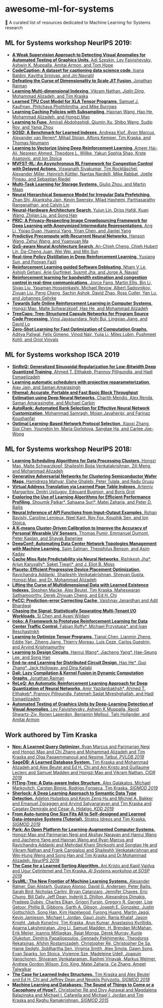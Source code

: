 # awesome-ml-for-systems
📖 A curated list of resources dedicated to Machine Learning for Systems research

## ML for Systems workshop NeurIPS 2019:

- [**A Weak Supervision Approach to Detecting Visual Anomalies for Automated Testing of Graphics Units**. Adi Szeskin, Lev Faivishevsky, Ashwin K. Muppalla, Amitai Armon, and Tom Hope](http://mlforsystems.org/assets/papers/neurips2019/weak_supervision_szeskin_2019.pdf)
- [**CodeCaption: A dataset for captioning data science code**. Ioana Baldini, Kavitha Srinivas, and Jiri Navratil](http://mlforsystems.org/assets/papers/neurips2019/codecaption_baldini_2019.pdf)
- [**Defeating the Curse of Dimensionality to Scale JIT Fusion**. Jonathan Raiman](http://mlforsystems.org/assets/papers/neurips2019/defeating_raiman_2019.pdf)
- [**Learning Multi-dimensional Indexing**. Vikram Nathan<span title="Equal contribution" class="equal_contribution">*</span>, Jialin Ding<span title="Equal contribution" class="equal_contribution">*</span>, Mohammad Alizadeh, and Tim Kraska](http://mlforsystems.org/assets/papers/neurips2019/learning_nathan_2019.pdf)
- [**Learned TPU Cost Model for XLA Tensor Programs**. Samuel J. Kaufman, Phitchaya Phothilimtha, and Mike Burrows](http://mlforsystems.org/assets/papers/neurips2019/learned_tpu_kaufman_2019.pdf)
- [**Learning Caching Policies with Subsampling**. Haonan Wang, Hao He, Mohammad Alizadeh, and Hongzi Mao](http://mlforsystems.org/assets/papers/neurips2019/learning_wang_2019.pdf)
- [**Learning to Fuse**. Amirali Abdolrashidi, Qiumin Xu, Shibo Wang, Sudip Roy, and Yanqi Zhou](http://mlforsystems.org/assets/papers/neurips2019/learning_abdolrashidi_2019.pdf)
- [**SOSD: A Benchmark for Learned Indexes**. Andreas Kipf<span title="Equal contribution" class="equal_contribution">*</span>, Ryan Marcus<span title="Equal contribution" class="equal_contribution">*</span>, Alexander van Renen<span title="Equal contribution" class="equal_contribution">*</span>, Mihail Stoian, Alfons Kemper, Tim Kraska, and Thomas Neumann](http://mlforsystems.org/assets/papers/neurips2019/sosd_kipf_2019.pdf)
- [**Learning to Vectorize Using Deep Reinforcement Learning**. Ameer Haj-Ali, Nesreen Ahmed, Theodore L. Willke, Yakun Sophia Shao, Krste Asanovic, and Ion Stoica](http://mlforsystems.org/assets/papers/neurips2019/vectorize_haj_ali.pdf)
- [**MVFST-RL: An Asynchronous RL Framework for Congestion Control with Delayed Actions**. Viswanath Sivakumar, Tim Rocktäschel, Alexander Miller, Heinrich Küttler, Nantas Nardelli, Mike Rabbat, Joelle Pineau, and Sebastian Riedel](http://mlforsystems.org/assets/papers/neurips2019/mvfst_rl_sivakumar_2019.pdf)
- [**Multi-Task Learning for Storage Systems**. Giulio Zhou, and Martin Maas](http://mlforsystems.org/assets/papers/neurips2019/multi_task_zhou_2019.pdf)
- [**Neural Hierarchical Sequence Model for Irregular Data Prefetching**. Zhan Shi, Akanksha Jain, Kevin Swersky, Milad Hashemi, Parthasarathy Ranganathan, and Calvin Lin](http://mlforsystems.org/assets/papers/neurips2019/neural_hierarchical_shi_2019.pdf)
- [**Neural-Hardware Architecture Search**. Yujun Lin, Driss Hafdi, Kuan Wang, Zhijian Liu, and Song Han](http://mlforsystems.org/assets/papers/neurips2019/neural_hardware_lin_2019.pdf)
- [**PRIC: A Privacy-Respecting Image Crowdsourcing Framework for Deep Learning with Anonymized Intermediate Representations**. Ang Li, Yixiao Duan, Huanrui Yang, Yiran Chen, and Jianlei Yang](http://mlforsystems.org/assets/papers/neurips2019/pric_li_2019.pdf)
- [**Predictive Precompute with Recurrent Neural Networks**. Hanson Wang, Zehui Wang, and Yuanyuan Ma](http://mlforsystems.org/assets/papers/neurips2019/predictive_wang_2019.pdf)
- [**QoS-aware Neural Architecture Search**. An-Chieh Cheng, Chieh Hubert Lin, Da-Cheng Juan, Wei Wei, and Min Sun](http://mlforsystems.org/assets/papers/neurips2019/qosnas_cheng_2019.pdf)
- [**Real-time Policy Distillation in Deep Reinforcement Learning**. Yuxiang Sun, and Pooyan Fazli](http://mlforsystems.org/assets/papers/neurips2019/real_time_sun_2019.pdf)
- [**Reinforcement Learning guided Software Debloating**. Nham V Le, Ashish Gehani, Arie Gurfinkel, Susmit Jha, and Jorge A. Navas!](http://mlforsystems.org/assets/papers/neurips2019/reinforcement_le_van_2019.pdf)
- [**Reinforcement learning for bandwidth estimation and congestion control in real-time communications**. Joyce Fang, Martin Ellis, Bin Li, Siyao Liu, Yasaman Hosseinkashi, Michael Revow, Albert Sadovnikov, Ziyuan Liu, Peng Cheng, Sachin Ashok, David Zhao, Ross Cutler, Yan Lu, and Johannes Gehrke](http://mlforsystems.org/assets/papers/neurips2019/reinforcement_fang_2019.pdf)
- [**Towards Safe Online Reinforcement Learning in Computer Systems**. Hongzi Mao, Malte Schwarzkopf, Hao He, and Mohammad Alizadeh](http://mlforsystems.org/assets/papers/neurips2019/towards_mao_2019.pdf)
- [**TreeCaps: Tree-Structured Capsule Networks for Program Source Code Processing**. Vinoj Jayasundara, Nghi Bui, Lingxiao Jiang, and David Lo](http://mlforsystems.org/assets/papers/neurips2019/treecaps_jayasundara_2019.pdf)
- [**Zero-Shot Learning for Fast Optimization of Computation Graphs**. Aditya Paliwal, Felix Gimeno, Vinod Nair, Yujia Li, Miles Lubin, Pushmeet Kohli, and Oriol Vinyals](http://mlforsystems.org/assets/papers/neurips2019/zero_shot_paliwal_2019.pdf)


## ML for Systems workshop ISCA 2019

- [**SinReQ: Generalized Sinusoidal Regularization for Low-Bitwidth Deep Quantized Training**. Ahmed T. Elthakeb, Prannoy Pilligundla, and Hadi Esmaeilzadeh](http://mlforsystems.org/assets/papers/isca2019/MLforSystems2019_Ahmed_T_Elthakeb.pdf)
- [**Learning automatic schedulers with projective reparameterization**. Ajay Jain, and Saman Amarasingh](http://mlforsystems.org/assets/papers/isca2019/MLforSystems2019_Ajay_Jain.pdf)
- [**Ithemal: Accurate, Portable and Fast Basic Block Throughput Estimation using Deep Neural Networks**. Charith Mendis, Alex Renda, Saman Amarasinghe, and Michael Carbin](http://mlforsystems.org/assets/papers/isca2019/MLforSystems2019_Charith_Mendis.pdf)
- [**AutoRank: Automated Rank Selection for Effective Neural Network Customization**. Mohammad Samragh, Mojan Javaheripi, and Farinaz Koushanfar](http://mlforsystems.org/assets/papers/isca2019/MLforSystems2019_Mohammad_Samragh.pdf)
- [**Optimal Learning-Based Network Protocol Selection**. Xiaoxi Zhang, Siqi Chen, Youngbin Im, Maria Gorlotova, Sangtae Ha, and Carlee Joe-Wong](http://mlforsystems.org/assets/papers/isca2019/MLforSystems2019_Xiaoxi_Zhang.pdf)


## ML for Systems workshop NeurIPS 2018:

- [**Learning Scheduling Algorithms for Data Processing Clusters**. Hongzi Mao, Malte Schwarzkopf, Shaileshh Bojja Venkatakrishnan, Zili Meng, and Mohammad Alizadeh](http://mlforsystems.org/assets/papers/neurips2018/learning_mao_2018.pdf)
- [**Generative Adversarial Networks for Clustering Semiconductor Wafer Maps**. Hamidreza Mahyar, Elahe Ghalebi, Peter Tulala, and Radu Grusu](http://mlforsystems.org/assets/papers/neurips2018/generative_mahyar_2018.pdf)
- [**Virtual Address Translation via Learned Page Table Indexes**. Artemiy Margaritov, Dmitri Ustiugov, Edouard Bugnion, and Boris Grot](http://mlforsystems.org/assets/papers/neurips2018/virtual_margaritov_2018.pdf)
- [**Exploring the Use of Learning Algorithms for Efficient Performance Profiling**. Shoumik Palkar*, Sahaana Suri*, Matei Zaharia, and Peter D. Bailis](http://mlforsystems.org/assets/papers/neurips2018/exploring_palkar_2018.pdf)
- [**Neural Inference of API Functions from Input–Output Examples**. Rohan Bavishi, Caroline Lemieux, Neel Kant, Roy Fox, Koushik Sen, and Ion Stoica. ](http://mlforsystems.org/assets/papers/neurips2018/neural_bavishi_2018.pdf)
- [**A K-means Cluster-Driven Calibration to Improve the Accuracy of Personal Wearable UV Sensors**. Thomas Pumir, Emmanuel Dumont, Peter Kaplan, and Shayak Banerjee](http://mlforsystems.org/assets/papers/neurips2018/kmeans_pumir_2018.pdf)
- [**DeepConf: Automating Data Center Network Topologies Management with Machine Learning**. Saim Salman, Theophilus Benson, and Asim Kadav](http://mlforsystems.org/assets/papers/deepconf_salman_2018.pdf)
- [**Cache Miss Rate Predictability via Neural Networks**. Rishikesh Jha*, Arjun Karuvally*, Saket Tiwari*, and J. Eliot B. Moss](http://mlforsystems.org/assets/papers/neurips2018/cache_jha_2018.pdf)
- [**Placeto: Efficient Progressive Device Placement Optimization**. Ravichandra Addanki, Shaileshh Venkatakrishnan, Shreyan Gupta, Hongzi Mao, and Dr. Mohammad Alizadeh](http://mlforsystems.org/assets/papers/neurips2018/placeto_addanki_2018.pdf)
- [**Lifting the Curse of Multidimensional Data with Learned Existence Indexes**. Stephen Macke, Alex Beutel, Tim Kraska, Maheswaran Sathiamoorthy, Derek Zhiyuan Cheng, and Ed H. Chi](http://mlforsystems.org/assets/papers/neurips2018/lifting_macke_2018.pdf)
- [**PeCC: Prediction-error Correcting Cache**. Vaishnav Janardhan and Adit Bhardwaj](http://mlforsystems.org/assets/papers/neurips2018/pecc_bhardwaj_2018.pdf)
- [**Chasing the Signal: Statistically Separating Multi-Tenant I/O Workloads**. Si Chen and Avani Wildani](http://mlforsystems.org/assets/papers/neurips2018/chasing_chen_2018.pdf)
- [**Iroko: A Framework to Prototype Reinforcement Learning for Data Center Traffic Control**. Fabian Ruffy*, Michael Przystupa*, and Ivan Beschastnikh](http://mlforsystems.org/assets/papers/neurips2018/iroko_ruffy_2018.pdf)
- [**Learning to Optimize Tensor Programs**. Tianqi Chen, Lianmin Zheng, Eddie Yan, Ziheng Jiang, Thierry Moreau, Luis Ceze, Carlos Guestrin, and Arvind Krishnamurthy](http://mlforsystems.org/assets/papers/neurips2018/learning_chen_2018.pdf)
- [**Learning to Design Circuits**. Hanrui Wang*, Jiacheng Yang*, Hae-Seung Lee, and Song Han](http://mlforsystems.org/assets/papers/neurips2018/learning_wang_2018.pdf)
- [**End-to-end Learning for Distributed Circuit Design**. Hao He*, Guo Zhang*, Jack Holloway, and Dina Katabi](http://mlforsystems.org/assets/papers/neurips2018/end_to_end_he_2018.pdf)
- [**Dali: Lazy Compilation &amp; Kernel Fusion in Dynamic Computation Graphs**. Jonathan Raiman](http://mlforsystems.org/assets/papers/neurips2018/dali_raiman_2018.pdf)
- [**ReLeQ: An Automatic Reinforcement Learning Approach for Deep Quantization of Neural Networks**. Amir Yazdanbakhsh*, Ahmed T. Elthakeb*, Prannoy Pilligundla, Fatemeh Sadat Mireshghallah, and Hadi Esmaeilzadeh](http://mlforsystems.org/assets/papers/neurips2018/releq_yazdanbakhsh_2018.pdf)
- [**Automated Testing of Graphics Units by Deep-Learning Detection of Visual Anomalies**. Lev Faivishevsky, Ashwin K Muppalla, Ravid Shwartz-Ziv, Ronen Laperdon, Benjamin Melloul, Tahi Hollander, and Amitai Armon](http://mlforsystems.org/assets/papers/neurips2018/automated_faivishevsky_2018.pdf)

## Work authored by Tim Kraska

- [**Neo: A Learned Query Optimizer.** Ryan Marcus and Parimarjan Negi and Hongzi Mao and Chi Zhang and Mohammad Alizadeh and Tim Kraska and Olga Papaemmanouil and Nesime Tatbul.  *PVLDB 2019*](http://www.vldb.org/pvldb/vol12/p1705-marcus.pdf)
- [**SageDB: A Learned Database System.** Tim Kraska and Mohammad Alizadeh and Alex Beutel and Ed H. Chi and Ani Kristo and Guillaume Leclerc and Samuel Madden and Hongzi Mao and Vikram Nathan. *CIDR 2019*](http://www.alexbeutel.com/papers/CIDR2019_SageDB.pdf)
- [**FITing-Tree: A Data-aware Index Structure.** Alex Galakatos, Michael Markovitch, Carsten Binnig, Rodrigo Fonseca, Tim Kraska. *SIGMOD 2019*](https://arxiv.org/pdf/1801.10207.pdf)
- [**Sherlock: A Deep Learning Approach to Semantic Data Type Detection.** Adelon Hulsebos and Kevin Zeng Hu and Michiel A. Bakker and Emanuel Zgraggen and Arvind Satyanarayan and Tim Kraska and Cagatay Demiralp and César A. Hidalgo. *KDD 2019*](https://arxiv.org/pdf/1905.10688.pdf)
- [**From Auto-tuning One Size Fits All to Self-designed and Learned Data-intensive Systems (Tutorial).** Stratos Idreos and Tim Kraska. *SIGMOD 2019*](https://stratos.seas.harvard.edu/files/stratos/files/selfdesignedandlearnedsystems.pdf)
- [**Park: An Open Platform for Learning-Augmented Computer Systems.** Hongzi Mao and Parimarjan Negi and Akshay Narayan and Hanrui Wang and Jiacheng Yang and Haonan Wang and Ryan Marcus and Ravichandra Addanki and Mehrdad Khani Shirkoohi and Songtao He and Vikram Nathan and Frank Cangialosi and Shaileshh Venkatakrishnan and Wei-Hung Weng and Song Han and Tim Kraska and Dr.Mohammad Alizadeh. *NeurIPS 2019*](https://papers.nips.cc/paper/8519-park-an-open-platform-for-learning-augmented-computer-systems.pdf)
- [**The Case for a Learned Sorting Algorithm.** Ani Kristo and Kapil Vaidya and Ugur Cetintemel and Tim Kraska. *AI Systems workshop at SOSP 2019*](https://dl.acm.org/doi/pdf/10.1145/3318464.3389752)
- [**SysML: The New Frontier of Machine Learning Systems.** Alexander Ratner, Dan Alistarh, Gustavo Alonso, David G. Andersen, Peter Bailis, Sarah Bird, Nicholas Carlini, Bryan Catanzaro, Jennifer Chayes, Eric Chung, Bill Dally, Jeff Dean, Inderjit S. Dhillon, Alexandros Dimakis, Pradeep Dubey, Charles Elkan, Grigori Fursin, Gregory R. Ganger, Lise Getoor, Phillip B. Gibbons, Garth A. Gibson, Joseph E. Gonzalez, Justin Gottschlich, Song Han, Kim Hazelwood, Furong Huang, Martin Jaggi, Kevin Jamieson, Michael I. Jordan, Gauri Joshi, Rania Khalaf, Jason Knight, Jakub Konečný, Tim Kraska, Arun Kumar, Anastasios Kyrillidis, Aparna Lakshmiratan, Jing Li, Samuel Madden, H. Brendan McMahan, Erik Meijer, Ioannis Mitliagkas, Rajat Monga, Derek Murray, Kunle Olukotun, Dimitris Papailiopoulos, Gennady Pekhimenko, Theodoros Rekatsinas, Afshin Rostamizadeh, Christopher Ré, Christopher De Sa, Hanie Sedghi, Siddhartha Sen, Virginia Smith, Alex Smola, Dawn Song, Evan Sparks, Ion Stoica, Vivienne Sze, Madeleine Udell, Joaquin Vanschoren, Shivaram Venkataraman, Rashmi Vinayak, Markus Weimer, Andrew Gordon Wilson, Eric Xing, Matei Zaharia, Ce Zhang, Ameet Talwalkar](https://arxiv.org/pdf/1904.03257.pdf)
- [**The Case for Learned Index Structures.** Tim Kraska and Alex Beutel and Ed H. Chi and Jeffrey Dean and Neoklis Polyzotis. *SIGMOD 2018*](https://www.cl.cam.ac.uk/~ey204/teaching/ACS/R244_2018_2019/papers/Kraska_SIGMOD_2018.pdf)
- [**Machine Learning and Databases: The Sound of Things to Come or a Cacophony of Hype?.** Christopher Ré and Divy Agrawal and Magdalena Balazinska and Michael I. Cafarella and Michael I. Jordan and Tim Kraska and Raghu Ramakrishnan. *SIGMOD 2015*](https://cs.stanford.edu/people/chrismre/papers/ml_db_hype.pdf)
